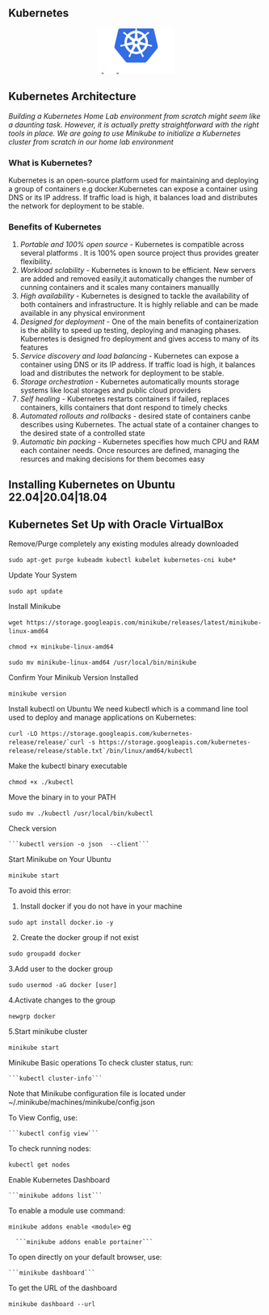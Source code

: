 ## Kubernetes

<p align="center">
 <img src="images/kubernetes_logo.jpg?raw=true" alt="Logo" width="30%" height="20%" />
</p>

## Kubernetes Architecture

_Building a Kubernetes Home Lab environment from scratch might seem like a daunting task. However, it is actually pretty straightforward with the right tools in place. We are going to use Minikube to initialize a Kubernetes cluster from scratch in our home lab environment_

### What is Kubernetes?
Kubernetes is an open-source platform used for maintaining and deploying a group of containers e.g docker.Kubernetes can expose a container using DNS or its IP address. If traffic load is high, it balances load and distributes the network for deployment to be stable.

### Benefits of Kubernetes
1. _Portable and 100% open source_ - Kubernetes is compatible across several platforms . It is 100% open source project thus provides greater flexibility.
2. _Workload sclability_ - Kubernetes is known to be efficient. New servers are added and removed easily,it automatically changes the number of cunning containers and it scales many containers manuallly
3. _High availability_ - Kubernetes is designed to tackle the availability of both containers and infrastructure. It is highly reliable and can be made available in any physical environment
4. _Designed for deployment_ - One of the main  benefits of containerization is the ability to speed up testing, deploying and managing phases. Kubernetes is designed fro deployment and gives access to many of its features
5. _Service discovery and load balancing_ - Kubernetes can expose a container using DNS or its IP address. If traffic load is high, it balances load and distributes the network for deployment to be stable.
6. _Storage orchestration_ - Kubernetes automatically mounts storage systems like local storages and public cloud providers
7. _Self healing_ - Kubernetes restarts containers if failed, replaces containers, kills containers that dont respond to timely checks
8. _Automated rollouts and rollbacks_ - desired state of containers canbe describes using Kubernetes. The actual state of a container changes to the desired state of a controlled state
9. _Automatic bin packing_ - Kubernetes specifies how much CPU and RAM each container needs. Once resources are defined, managing the resurces and making decisions for them becomes easy 

## Installing Kubernetes on Ubuntu 22.04|20.04|18.04
## Kubernetes  Set Up with Oracle VirtualBox
  Remove/Purge completely any existing modules already downloaded 
 
 ```sudo apt-get purge kubeadm kubectl kubelet kubernetes-cni kube*```
  
  Update Your System

   ```sudo apt update```

  Install Minikube

   ```wget https://storage.googleapis.com/minikube/releases/latest/minikube-linux-amd64```

   ```chmod +x minikube-linux-amd64```

   ```sudo mv minikube-linux-amd64 /usr/local/bin/minikube```
   
  Confirm Your Minikub Version Installed

   ```minikube version```

  Install kubectl on Ubuntu
  We need kubectl which is a command line tool used to deploy and manage applications on Kubernetes:

   ```curl -LO https://storage.googleapis.com/kubernetes-release/release/`curl -s https://storage.googleapis.com/kubernetes-release/release/stable.txt`/bin/linux/amd64/kubectl```

  Make the kubectl binary executable

   ```chmod +x ./kubectl```

  Move the binary in to your PATH

   ```sudo mv ./kubectl /usr/local/bin/kubectl```

  Check version

    ```kubectl version -o json  --client```

  Start Minikube on Your Ubuntu

   ```minikube start```

  To avoid this error:
1. Install docker if you do not have in your machine 


```sudo apt install docker.io -y```

2. Create the docker group if not exist 


```sudo groupadd docker```

3.Add user to the docker group


```sudo usermod -aG docker [user]```

4.Activate changes to the group


```newgrp docker```

5.Start minikube cluster


```minikube start```


  Minikube Basic operations
  To check cluster status, run:

    ```kubectl cluster-info```

  Note that Minikube configuration file is located under ~/.minikube/machines/minikube/config.json
 
  To View Config, use:

    ```kubectl config view```

  To check running nodes:

   ```kubectl get nodes```



  Enable Kubernetes Dashboard

    ```minikube addons list```


  To enable a module use command:


   ```minikube addons enable <module>```
eg

      ```minikube addons enable portainer```


  To open directly on your default browser, use:


    ```minikube dashboard```


 To get the URL of the dashboard


   ```minikube dashboard --url```


